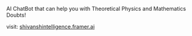 AI ChatBot that can help you with Theoretical Physics and Mathematics Doubts!

visit: [shivanshintelligence.framer.ai](www.shivanshintelligence.framer.ai/)
